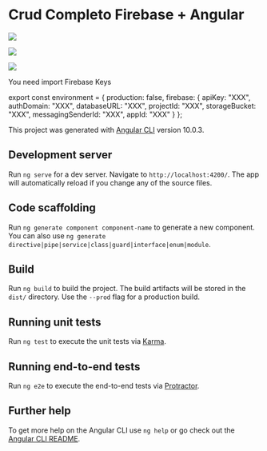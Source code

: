 # Crud Completo Firebase + Angular

![](https://peralstudio.com/assets/images/crudangular1.png)


![](https://peralstudio.com/assets/images/crudangular2.png)


![](https://peralstudio.com/assets/images/crudangular3.png)


You need import Firebase Keys 

export const environment = {
    production: false,
    firebase: {
        apiKey: "XXX",
        authDomain: "XXX",
        databaseURL: "XXX",
        projectId: "XXX",
        storageBucket: "XXX",
        messagingSenderId: "XXX",
        appId: "XXX"
    }
};

This project was generated with [Angular CLI](https://github.com/angular/angular-cli) version 10.0.3.

## Development server

Run `ng serve` for a dev server. Navigate to `http://localhost:4200/`. The app will automatically reload if you change any of the source files.

## Code scaffolding

Run `ng generate component component-name` to generate a new component. You can also use `ng generate directive|pipe|service|class|guard|interface|enum|module`.

## Build

Run `ng build` to build the project. The build artifacts will be stored in the `dist/` directory. Use the `--prod` flag for a production build.

## Running unit tests

Run `ng test` to execute the unit tests via [Karma](https://karma-runner.github.io).

## Running end-to-end tests

Run `ng e2e` to execute the end-to-end tests via [Protractor](http://www.protractortest.org/).

## Further help

To get more help on the Angular CLI use `ng help` or go check out the [Angular CLI README](https://github.com/angular/angular-cli/blob/master/README.md).
